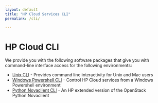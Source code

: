 ```yaml
---
layout: default
title: "HP Cloud Services CLI"
permalink: /cli/

---
```

# HP Cloud CLI

We provide you with the following software packages that give you with command-line interface access for the following environments:

* [Unix CLI](/cli/unix) - Provides command line interactivity for Unix and Mac users
* [Windows Powershell CLI](/cli/windows) - Control HP Cloud services from a Windows Powershell environment
* [Python Novaclient CLI](/cli/nova) - An HP extended version of the OpenStack Python Novaclient
<!-- * [Euca2ools](http://open.eucalyptus.com/wiki/Euca2oolsGuide) - Is a popular open source CLI that can be configured to work with HP Cloud Services -->
